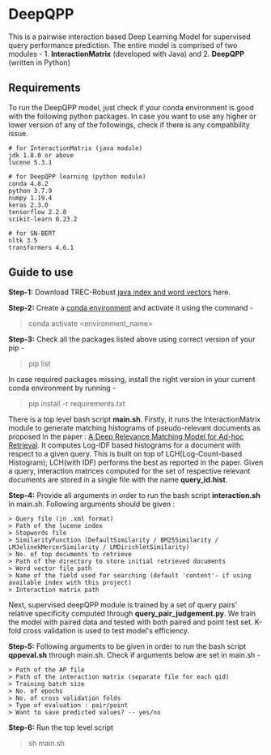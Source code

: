 ﻿# DeepQPP
This is a pairwise interaction based Deep Learning Model for supervised query performance prediction. 
The entire model is comprised of two modules - 1. **InteractionMatrix** (developed with Java) and 
2. **DeepQPP** (written in Python) 

## Requirements
To run the DeepQPP model, just check if your conda environment is good with the following python packages. 
In case you want to use any higher or lower version of any of the followings, check if there is any 
compatibility issue.
````````````````````````````````````````````
# for InteractionMatrix (java module)
jdk 1.8.0 or above
lucene 5.3.1

# for DeepQPP learning (python module)
conda 4.8.2
python 3.7.9
numpy 1.19.4
keras 2.3.0
tensorflow 2.2.0
scikit-learn 0.23.2

# for SN-BERT
nltk 3.5
transformers 4.6.1
````````````````````````````````````````````
## Guide to use
**Step-1:** Download TREC-Robust [java index and word vectors](https://drive.google.com/drive/folders/13k0AFcIemmtBvBpaBCyJR7ZYUIoRf2Kx?usp=sharing) here.

**Step-2:** Create a [conda environment](https://phoenixnap.com/kb/how-to-install-anaconda-ubuntu-18-04-or-20-04) 
and activate it using the command - 
> conda activate <environment_name>

**Step-3:** Check all the packages listed above using correct version of your pip -
> pip list

In case required packages missing, install the right version in your current conda environment by running -
> pip install -r requirements.txt 

There is a top level bash script **main.sh**. Firstly, it runs the InteractionMatrix module to generate matching histograms of pseudo-relevant documents as proposed in the paper : [A Deep Relevance Matching Model for Ad-hoc Retrieval](https://dl.acm.org/doi/10.1145/2983323.2983769). It computes Log-IDF based histograms for a document with respect to a given query. This is built on top of LCH(Log-Count-based Histogram); LCH(with IDF) performs the best as reported in the paper. Given a query, interaction matrices computed for the set of respective relevant documents are stored in a single file with the name **query_id.hist**.

**Step-4:** Provide all arguments in order to run the bash script **interaction.sh** in main.sh. Following arguments should be given :
``````````````````````````````````````````````````````````````````````````````````````````
> Query file (in .xml format)
> Path of the lucene index
> Stopwords file
> SimilarityFunction (DefaultSimilarity / BM25Similarity / LMJelinekMercerSimilarity / LMDirichletSimilarity)
> No. of top documents to retrieve
> Path of the directory to store initial retrieved documents
> Word vector file path
> Name of the field used for searching (default 'content'- if using available index with this project)
> Interaction matrix path
``````````````````````````````````````````````````````````````````````````````````````````

Next, supervised deepQPP module is trained by a set of query pairs' relative specificity computed through **query_pair_judgement.py**. We train the model with paired data and tested with both paired and point test set. K-fold cross validation is used to test model's efficiency. 

**Step-5:** Following arguments to be given in order to run the bash script **qppeval.sh** through main.sh. Check if arguments below are set in main.sh -
``````````````````````````````````````````````````````````````````````````````````````````
> Path of the AP file
> Path of the interaction matrix (separate file for each qid)
> Training batch size
> No. of epochs
> No. of cross validation folds
> Type of evaluation : pair/point
> Want to save predicted values? -- yes/no
``````````````````````````````````````````````````````````````````````````````````````````
**Step-6:** Run the top level script
> sh main.sh

